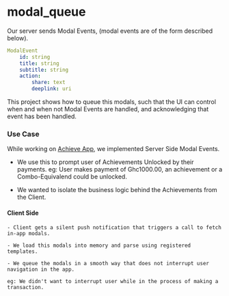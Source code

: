 # modal_queue

Our server sends Modal Events, (modal events are of the form described below).

```yml
ModalEvent
    id: string
    title: string
    subtitle: string
    action:
        share: text
        deeplink: uri
```

This project shows how to queue this modals, such that the UI can control when and when not Modal Events are handled, and acknowledging that event has been handled.

### Use Case

While working on [Achieve App](https://theachieveproject.com/), we implemented Server Side Modal Events.

- We use this to prompt user of Achievements Unlocked by their payments.
  eg: User makes payment of Ghc1000.00, an achievement or a Combo-Equivalend could be unlocked.

- We wanted to isolate the business logic behind the Achievements from the Client.

#### Client Side

    - Client gets a silent push notification that triggers a call to fetch in-app modals.

    - We load this modals into memory and parse using registered templates.

    - We queue the modals in a smooth way that does not interrupt user navigation in the app.

    eg: We didn't want to interrupt user while in the process of making a transaction.
